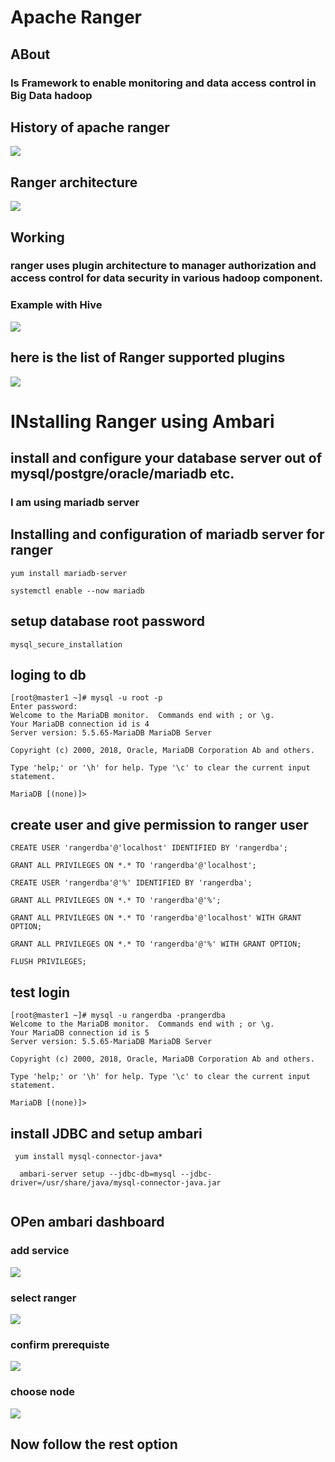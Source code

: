 # Apache Ranger

##  ABout 
### Is Framework to enable monitoring and data access control in Big Data hadoop

## History of apache ranger

<img src="ranger.png">

## Ranger architecture 

<img src="arch.png">

## Working 

### ranger uses plugin architecture to manager authorization and access control for data security in various hadoop component.

### Example with Hive

<img src="hiveranger.png">

## here is the list of Ranger supported plugins 

<img src="plugins.png">

# INstalling Ranger using Ambari 

## install and configure your database server out of  mysql/postgre/oracle/mariadb etc.

### I am using mariadb server

## Installing and configuration of mariadb server for ranger 

```
yum install mariadb-server

systemctl enable --now mariadb

```

## setup database root password 

```
mysql_secure_installation
```

## loging to db

```
[root@master1 ~]# mysql -u root -p
Enter password: 
Welcome to the MariaDB monitor.  Commands end with ; or \g.
Your MariaDB connection id is 4
Server version: 5.5.65-MariaDB MariaDB Server

Copyright (c) 2000, 2018, Oracle, MariaDB Corporation Ab and others.

Type 'help;' or '\h' for help. Type '\c' to clear the current input statement.

MariaDB [(none)]> 

```

## create user and give permission to  ranger user

```
CREATE USER 'rangerdba'@'localhost' IDENTIFIED BY 'rangerdba';

GRANT ALL PRIVILEGES ON *.* TO 'rangerdba'@'localhost';

CREATE USER 'rangerdba'@'%' IDENTIFIED BY 'rangerdba';

GRANT ALL PRIVILEGES ON *.* TO 'rangerdba'@'%';

GRANT ALL PRIVILEGES ON *.* TO 'rangerdba'@'localhost' WITH GRANT OPTION;

GRANT ALL PRIVILEGES ON *.* TO 'rangerdba'@'%' WITH GRANT OPTION;

FLUSH PRIVILEGES;

```

## test login 

```
[root@master1 ~]# mysql -u rangerdba -prangerdba
Welcome to the MariaDB monitor.  Commands end with ; or \g.
Your MariaDB connection id is 5
Server version: 5.5.65-MariaDB MariaDB Server

Copyright (c) 2000, 2018, Oracle, MariaDB Corporation Ab and others.

Type 'help;' or '\h' for help. Type '\c' to clear the current input statement.

MariaDB [(none)]> 

```

## install JDBC and setup ambari 

```
 yum install mysql-connector-java*
 
  ambari-server setup --jdbc-db=mysql --jdbc-driver=/usr/share/java/mysql-connector-java.jar
  
 ```
 
 ## OPen ambari dashboard
 
 ### add service 
 
 <img src="addservice.png">
 
 ### select ranger 
 
 <img src="select.png">
 
 ### confirm prerequiste 
 
 <img src="confirm.png">
 
 ###  choose node
 
 <img src="choosenode.png">
 
 ##  Now follow the rest option 
 
 
 
